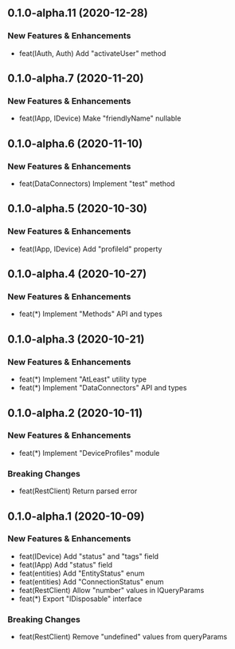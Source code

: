 ## 0.1.0-alpha.11 (2020-12-28)

### New Features & Enhancements
- feat(IAuth, Auth) Add "activateUser" method

## 0.1.0-alpha.7 (2020-11-20)

### New Features & Enhancements
- feat(IApp, IDevice) Make "friendlyName" nullable

## 0.1.0-alpha.6 (2020-11-10)

### New Features & Enhancements
- feat(DataConnectors) Implement "test" method

## 0.1.0-alpha.5 (2020-10-30)

### New Features & Enhancements
- feat(IApp, IDevice) Add "profileId" property

## 0.1.0-alpha.4 (2020-10-27)

### New Features & Enhancements
- feat(\*) Implement "Methods" API and types

## 0.1.0-alpha.3 (2020-10-21)

### New Features & Enhancements
- feat(\*) Implement "AtLeast" utility type
- feat(\*) Implement "DataConnectors" API and types

## 0.1.0-alpha.2 (2020-10-11)

### New Features & Enhancements

- feat(\*) Implement "DeviceProfiles" module

### Breaking Changes

- feat(RestClient) Return parsed error

## 0.1.0-alpha.1 (2020-10-09)

### New Features & Enhancements

- feat(IDevice) Add "status" and "tags" field
- feat(IApp) Add "status" field
- feat(entities) Add "EntityStatus" enum
- feat(entities) Add "ConnectionStatus" enum
- feat(RestClient) Allow "number" values in IQueryParams
- feat(\*) Export "IDisposable" interface

### Breaking Changes

- feat(RestClient) Remove "undefined" values from queryParams
